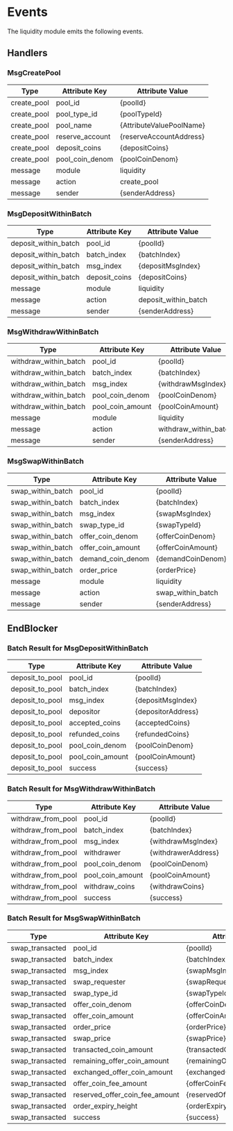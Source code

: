 <!-- order: 7 -->

 # Events

The liquidity module emits the following events.

## Handlers

### MsgCreatePool

Type        | Attribute Key   | Attribute Value
----------- | --------------- | ------------------------
create_pool | pool_id         | {poolId}
create_pool | pool_type_id    | {poolTypeId}
create_pool | pool_name       | {AttributeValuePoolName}
create_pool | reserve_account | {reserveAccountAddress}
create_pool | deposit_coins   | {depositCoins}
create_pool | pool_coin_denom | {poolCoinDenom}
message     | module          | liquidity
message     | action          | create_pool
message     | sender          | {senderAddress}

### MsgDepositWithinBatch

Type                 | Attribute Key | Attribute Value
-------------------- | ------------- | --------------------
deposit_within_batch | pool_id       | {poolId}
deposit_within_batch | batch_index   | {batchIndex}
deposit_within_batch | msg_index     | {depositMsgIndex}
deposit_within_batch | deposit_coins | {depositCoins}
message              | module        | liquidity
message              | action        | deposit_within_batch
message              | sender        | {senderAddress}

### MsgWithdrawWithinBatch

Type                  | Attribute Key    | Attribute Value
--------------------- | ---------------- | ---------------------
withdraw_within_batch | pool_id          | {poolId}
withdraw_within_batch | batch_index      | {batchIndex}
withdraw_within_batch | msg_index        | {withdrawMsgIndex}
withdraw_within_batch | pool_coin_denom  | {poolCoinDenom}
withdraw_within_batch | pool_coin_amount | {poolCoinAmount}
message               | module           | liquidity
message               | action           | withdraw_within_batch
message               | sender           | {senderAddress}

### MsgSwapWithinBatch

Type              | Attribute Key     | Attribute Value
----------------- | ----------------- | -----------------
swap_within_batch | pool_id           | {poolId}
swap_within_batch | batch_index       | {batchIndex}
swap_within_batch | msg_index         | {swapMsgIndex}
swap_within_batch | swap_type_id      | {swapTypeId}
swap_within_batch | offer_coin_denom  | {offerCoinDenom}
swap_within_batch | offer_coin_amount | {offerCoinAmount}
swap_within_batch | demand_coin_denom | {demandCoinDenom}
swap_within_batch | order_price       | {orderPrice}
message           | module            | liquidity
message           | action            | swap_within_batch
message           | sender            | {senderAddress}

## EndBlocker

### Batch Result for MsgDepositWithinBatch

Type            | Attribute Key    | Attribute Value
--------------- | ---------------- | ------------------
deposit_to_pool | pool_id          | {poolId}
deposit_to_pool | batch_index      | {batchIndex}
deposit_to_pool | msg_index        | {depositMsgIndex}
deposit_to_pool | depositor        | {depositorAddress}
deposit_to_pool | accepted_coins   | {acceptedCoins}
deposit_to_pool | refunded_coins   | {refundedCoins}
deposit_to_pool | pool_coin_denom  | {poolCoinDenom}
deposit_to_pool | pool_coin_amount | {poolCoinAmount}
deposit_to_pool | success          | {success}

### Batch Result for MsgWithdrawWithinBatch

Type               | Attribute Key    | Attribute Value
------------------ | ---------------- | -------------------
withdraw_from_pool | pool_id          | {poolId}
withdraw_from_pool | batch_index      | {batchIndex}
withdraw_from_pool | msg_index        | {withdrawMsgIndex}
withdraw_from_pool | withdrawer       | {withdrawerAddress}
withdraw_from_pool | pool_coin_denom  | {poolCoinDenom}
withdraw_from_pool | pool_coin_amount | {poolCoinAmount}
withdraw_from_pool | withdraw_coins   | {withdrawCoins}
withdraw_from_pool | success          | {success}

### Batch Result for MsgSwapWithinBatch

Type            | Attribute Key                  | Attribute Value
--------------- | ------------------------------ | ----------------------------
swap_transacted | pool_id                        | {poolId}
swap_transacted | batch_index                    | {batchIndex}
swap_transacted | msg_index                      | {swapMsgIndex}
swap_transacted | swap_requester                 | {swapRequesterAddress}
swap_transacted | swap_type_id                   | {swapTypeId}
swap_transacted | offer_coin_denom               | {offerCoinDenom}
swap_transacted | offer_coin_amount              | {offerCoinAmount}
swap_transacted | order_price                    | {orderPrice}
swap_transacted | swap_price                     | {swapPrice}
swap_transacted | transacted_coin_amount         | {transactedCoinAmount}
swap_transacted | remaining_offer_coin_amount    | {remainingOfferCoinAmount}
swap_transacted | exchanged_offer_coin_amount    | {exchangedOfferCoinAmount}
swap_transacted | offer_coin_fee_amount          | {offerCoinFeeAmount}
swap_transacted | reserved_offer_coin_fee_amount | {reservedOfferCoinFeeAmount}
swap_transacted | order_expiry_height            | {orderExpiryHeight}
swap_transacted | success                        | {success}

<!-- remove for v1 ### Cancel Result for MsgSwapWithinBatch on Batch The spec, msg for cancellation of the swap order will be added from v2 | Type | Attribute Key | Attribute Value | | ----------- | ------------------------------ | ---------------------------- | | swap_cancel | pool_id | {poolId} | | swap_cancel | batch_index | {batchIndex} | | swap_cancel | msg_index | {swapMsgIndex} | | swap_cancel | swap_requester | {swapRequesterAddress} | | swap_cancel | swap_type_id | {swapTypeId} | | swap_cancel | offer_coin_denom | {offerCoinDenom} | | swap_cancel | offer_coin_amount | {offerCoinAmount} | | swap_cancel | offer_coin_fee_amount | {offerCoinFeeAmount} | | swap_cancel | reserved_offer_coin_fee_amount | {reservedOfferCoinFeeAmount} | | swap_cancel | order_price | {orderPrice} | | swap_cancel | swap_price | {swapPrice} | | swap_cancel | cancelled_coin_amount | {cancelledOfferCoinAmount} | | swap_cancel | remaining_offer_coin_amount | {remainingOfferCoinAmount} | | swap_cancel | order_expiry_height | {orderExpiryHeight} | | swap_cancel | success | {success} | -->
